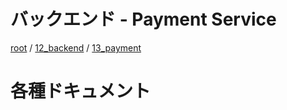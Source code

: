# バックエンド - Payment Service

[root](./../../../README.md) 
/ [12_backend](./../README.md) 
/ [13_payment](./README.md)

# 各種ドキュメント
